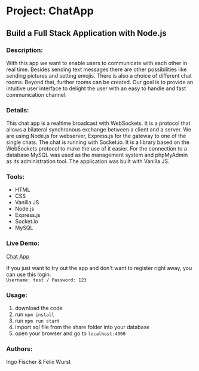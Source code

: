 # Project: ChatApp

## Build a Full Stack Application with Node.js

### Description:

With this app we want to enable users to communicate with each other in real time. Besides sending text messages there are other possibilities like sending pictures and setting emojis. There is also a choice of different chat rooms. Beyond that, further rooms can be created. Our goal is to provide an intuitive user interface to delight the user with an easy to handle and fast communication channel.

### Details:

This chat app is a realtime broadcast with WebSockets. It is a protocol that allows a bilateral synchronous exchange between a client and a server. We are using Node.js for webserver, Express.js for the gateway to one of the single chats. The chat is running with Socket<n/>.io. It is a library based on the WebSockets protocol to make the use of it easier. For the connection to a database MySQL was used as the management system and phpMyAdmin as its administration tool. The application was built with Vanilla JS.

### Tools:

-   HTML
-   CSS
-   Vanilla JS
-   Node.js
-   Express.js
-   Socket<n/>.io
-   MySQL

### Live Demo:

[Chat App](https://chat.felixwurst.de/)

If you just want to try out the app and don't want to register right away, you can use this login:<br> `Username: test / Password: 123`

### Usage:

1. download the code
2. run `npm install`
3. run `npm run start`
4. import sql file from the share folder into your database
5. open your browser and go to `localhost:4000`

### Authors:

Ingo Fischer & Felix Wurst
